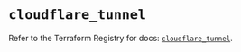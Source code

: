 # `cloudflare_tunnel`

Refer to the Terraform Registry for docs: [`cloudflare_tunnel`](https://registry.terraform.io/providers/cloudflare/cloudflare/4.35.0/docs/resources/tunnel).
